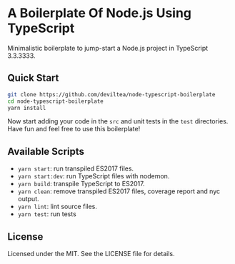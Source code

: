 # A Boilerplate Of Node.js Using TypeScript

Minimalistic boilerplate to jump-start a Node.js project in TypeScript 3.3.3333.

## Quick Start

```sh
git clone https://github.com/deviltea/node-typescript-boilerplate
cd node-typescript-boilerplate
yarn install
```

Now start adding your code in the `src` and unit tests in the `test` directories. Have fun and feel free to use this boilerplate!

## Available Scripts

- `yarn start`: run transpiled ES2017 files.
- `yarn start:dev`: run TypeScript files with nodemon.
- `yarn build`: transpile TypeScript to ES2017.
- `yarn clean`: remove transpiled ES2017 files, coverage report and nyc output.
- `yarn lint`: lint source files.
- `yarn test`: run tests

## License

Licensed under the MIT. See the LICENSE file for details.

